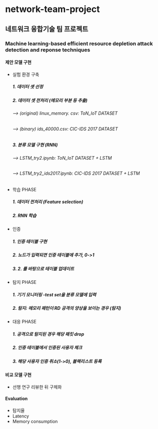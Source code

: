 # network-team-project

## 네트워크 융합기술 팀 프로젝트 
### Machine learning-based efficient resource depletion attack detection and reponse techniques  

#### 제안 모델 구현
- 실험 환경 구축
    ##### 1. 데이터 셋 선정
    ##### 2. 데이터 셋 전처리 (메모리 부분 등 추출)
    ###### --> (original) linux_memory. csv: ToN_IoT DATASET 
    ###### --> (binary) ids_40000.csv: CIC-IDS 2017 DATASET
    ##### 3. 분류 모델 구현 (RNN)  
    ###### --> LSTM_try2.ipynb: ToN_IoT DATASET + LSTM
    ###### --> LSTM_try2_ids2017.ipynb: CIC-IDS 2017 DATASET + LSTM

- 학습 PHASE
    ##### 1. 데이터 전처리 (Feature selection)
    ##### 2. RNN 학습  

- 인증 
    ##### 1. 인증 테이블 구현
    ##### 2. 노드가 입력되면 인증 테이블에 추가, 0->1
    ##### 3. 2. 를 바탕으로 테이블 업데이트  

- 탐지 PHASE
    ##### 1. 기기 모니터링 -test set을 분류 모델에 입력
    ##### 2. 탐지: 메모리 패턴이 RD 공격의 양상을 보이는 경우 (탐지)  

- 대응 PHASE
    ##### 1. 공격으로 탐지된 경우 해당 패킷 drop
    ##### 2. 인증 테이블에서 인증된 사용자 체크
    ##### 3. 해당 사용자 인증 취소(1->0), 블랙리스트 등록  

#### 비교 모델 구현
- 선행 연구 리뷰한 뒤 구체화  

#### Evaluation 
- 탐지율
- Latency
- Memory consumption
